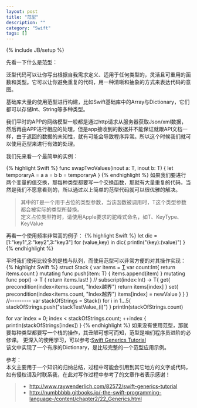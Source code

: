 ```yaml
---
layout: post
title: "范型"
description: ""
category: "Swift"
tags: []
---
```

{% include JB/setup %}

先看一下什么是范型：

<p>  泛型代码可以让你写出根据自我需求定义、适用于任何类型的，灵活且可重用的函数和类型。它可以让你避免重复的代码，用一种清晰和抽象的方式来表达代码的意图。   </p>

<p>基础库大量的使用范型进行构建，比如Swift基础库中的Array与Dictionary，它们都可以存储Int、String等多种类型。  </p>
<p>我们平时的APP的网络模型一般都是通过http请求从服务器获取Json/xml数据，然后再由APP进行相应的处理，但是app接收到的数据并不能保证就跟API文档一样，由于返回的数据的未知性，就有可能会导致程序异常。所以这个时候我们就可以使用范型来进行有效的处理。  </p>
<!--more-->

<p>我们先来看一个最简单的实例：</p>
{% highlight Swift %}
func swapTwoValues<T>(inout a: T, inout b: T) {
    let temporaryA = a
    a = b
    b = temporaryA
}
{% endhighlight %}
如果我们要进行两个变量的值交换，那每种类型都要写一个交换函数，那就有大量重复的代码，当然是我们不愿意看到的，所以通过以上简单的范型代码就可以很优雅的解决。

> 其中的T是一个用于占位的类型参数，当该函数被调用时，T这个类型参数都会被实际的类型所替换。  
> 定义占位类型符时，请使用Apple要求的驼峰式命名，如T、KeyType、KeyValue

再看一个使用频率非常高的例子：
{% highlight Swift %}
let dic = [1:"key1",2:"key2",3:"key3"]
for (value,key) in dic{
    println("\(key):\(value)")
}
{% endhighlight %}

平时我们使用比较多的是栈与队列，而使用范型可以非常方便的对其操作实现：
{% highlight Swift %}
struct Stack<T> {
    var items = [T]()
    var count:Int{
        return items.count
    }
    mutating func push(item: T) {
        items.append(item)
    }
    mutating func pop() -> T {
        return items.last!
    }
    //
    subscript(index:Int) -> T{
        get{
            precondition(index<items.count, "Index越界")
            return items[index]
        }
        set{
            precondition(index<items.count, "Index越界")
            items[index] = newValue
        }
    }
}
//---------
var stackOfStrings = Stack<String>()
for i in 1...5{
    stackOfStrings.push("stackTestValue_\(i)")
}
println(stackOfStrings.count)

for var index = 0; index < stackOfStrings.count; ++index {
    println(stackOfStrings[index])
}
{% endhighlight %}
如果没有使用范型，那就要每种类型都要写一个栈的操作，其丑陋可想可而知，范型是咱们程序员进阶的必修课。
更深入的使用学习，可以参考:[Swift Generics Tutorial](http://www.raywenderlich.com/82572/swift-generics-tutorial)   
该文中实现了一个有序的Dictionary，是比较完整的一个范型应用示例。

参考：  
本文主要用于一个知识的归纳总结，过程中可能会引用到其它地方的文字或代码，如有侵权请及时联系我，在此对写作过程中参考了的文章作者表示感谢！ 

> * http://www.raywenderlich.com/82572/swift-generics-tutorial
> * http://numbbbbb.gitbooks.io/-the-swift-programming-language-/content/chapter2/22_Generics.html
